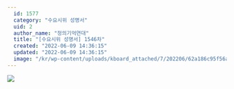 ```yaml
---
  id: 1577
  category: "수요시위 성명서"
  uid: 2
  author_name: "정의기억연대"
  title: "[수요시위 성명서] 1546차"
  created: "2022-06-09 14:36:15"
  updated: "2022-06-09 14:36:15"
  image: "/kr/wp-content/uploads/kboard_attached/7/202206/62a186c95f56a7016222.jpg"
---
```

![](/kr/wp-content/uploads/kboard_attached/7/202206/62a186c95f56a7016222.jpg)